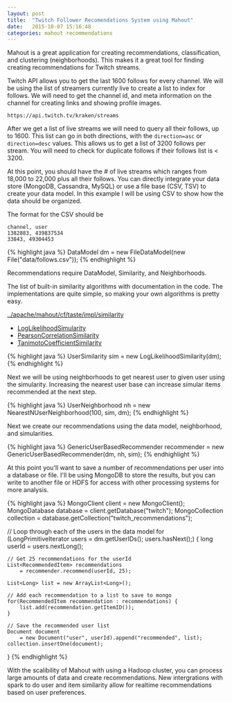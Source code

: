 ```yaml
---
layout: post
title:  "Twitch Follower Recomendations System using Mahout"
date:   2015-10-07 15:16:48
categories: mahout recommendations
---
```


Mahout is a great application for creating recommendations, classification, and clustering (neighborhoods). This makes it a great tool for finding creating recommendations for Twitch streams.

Twitch API allows you to get the last 1600 follows for every channel. We will be using the list of streamers currently live to create a list to index for follows. We will need to get the channel id, and meta information on the channel for creating links and showing profile images.

	https://api.twitch.tv/kraken/streams

After we get a list of live streams we will need to query all their follows, up to 1600. This list can go in both directions, with the `direction=asc` or `direction=desc` values. This allows us to get a list of 3200 follows per stream. You will need to check for duplicate follows if their follows list is < 3200.

At this point, you should have the # of live streams which ranges from 18,000 to 22,000 plus all their follows. You can directly integrate your data store (MongoDB, Cassandra, MySQL) or use a file base (CSV, TSV) to create your data model. In this example I will be using CSV to show how the data should be organized.

The format for the CSV should be

	channel, user
	1382883, 439837534
	33843, 49304453

{% highlight java %}
DataModel dm
	= new FileDataModel(new File("data/follows.csv"));
{% endhighlight %}

Recommendations require DataModel, Similarity, and Neighborhoods.

The list of built-in similarity algorithms with documentation in the code. The implementations are quite simple, so making your own algorithms is pretty easy.

[../apache/mahout/cf/taste/impl/similarity](https://github.com/apache/mahout/tree/mahout-0.10.x/mr/src/main/java/org/apache/mahout/cf/taste/impl/similarity)

* [LogLikelihoodSimularity][likelihood]
* [PearsonCorrelationSimilarity][pearson]
* [TanimotoCoefficientSimilarity][tanimoto]

{% highlight java %}
UserSimilarity sim = new LogLikelihoodSimilarity(dm);
{% endhighlight %}

Next we will be using neighborhoods to get nearest user to given user using the simularity. Increasing the nearest user base can increase simular items recommended at the next step.

{% highlight java %}
UserNeighborhood nh
	= new NearestNUserNeighborhood(100, sim, dm);
{% endhighlight %}

Next we create our recommendations using the data model, neighborhood, and simularities.

{% highlight java %}
GenericUserBasedRecommender recommender
	= new GenericUserBasedRecommender(dm, nh, sim);
{% endhighlight %}

At this point you'll want to save a number of recommendations per user into a database or file. I'll be using MongoDB to store the results, but you can write to another file or HDFS for access with other processing systems for more analysis.

{% highlight java %}
MongoClient client = new MongoClient();
MongoDatabase database = client.getDatabase("twitch");
MongoCollection<Document> collection = database.getCollection("twitch_recommendations");

// Loop through each of the users in the data model
for (LongPrimitiveIterator users = dm.getUserIDs(); users.hasNext();) {
	long userId = users.nextLong();

	// Get 25 recommendations for the userId
	List<RecommendedItem> recommendations
		= recommender.recommend(userId, 25);

	List<Long> list = new ArrayList<Long>();

	// Add each recommendation to a list to save to mongo
	for(RecommendedItem recommendation : recommendations) {
		list.add(recommendation.getItemID());
	}

	// Save the recommended user list
	Document document
		= new Document("user", userId).append("recommended", list);
	collection.insertOne(document);
}
{% endhighlight %}

With the scalibility of Mahout with using a Hadoop cluster, you can process large amounts of data and create recommendations. New intergrations with spark to do user and item similarity allow for realtime recommendations based on user preferences.

[likelihood]: https://github.com/apache/mahout/blob/mahout-0.10.x/mr/src/main/java/org/apache/mahout/cf/taste/impl/similarity/LogLikelihoodSimilarity.java
[tanimoto]: https://github.com/apache/mahout/blob/mahout-0.10.x/mr/src/main/java/org/apache/mahout/cf/taste/impl/similarity/TanimotoCoefficientSimilarity.java
[pearson]: https://github.com/apache/mahout/blob/mahout-0.10.x/mr/src/main/java/org/apache/mahout/cf/taste/impl/similarity/PearsonCorrelationSimilarity.java